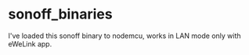 # sonoff_binaries
I've loaded this sonoff binary to nodemcu, 
works in LAN mode only with eWeLink app. 
